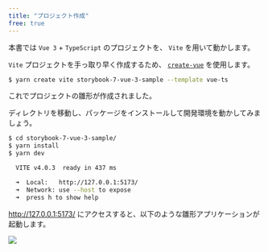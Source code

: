 ```yaml
---
title: "プロジェクト作成"
free: true
---
```


本書では `Vue 3` + `TypeScript` のプロジェクトを、 `Vite` を用いて動かします。

`Vite` プロジェクトを手っ取り早く作成するため、 [`create-vue`](https://www.npmjs.com/package/create-vite) を使用します。

```bash
$ yarn create vite storybook-7-vue-3-sample --template vue-ts
```

これでプロジェクトの雛形が作成されました。

ディレクトリを移動し、パッケージをインストールして開発環境を動かしてみましょう。

```bash
$ cd storybook-7-vue-3-sample/
$ yarn install
$ yarn dev

  VITE v4.0.3  ready in 437 ms

  ➜  Local:   http://127.0.0.1:5173/
  ➜  Network: use --host to expose
  ➜  press h to show help
```

http://127.0.0.1:5173/ にアクセスすると、以下のような雛形アプリケーションが起動します。

![](https://storage.googleapis.com/zenn-user-upload/6ffeab321c8e-20221224.png)
